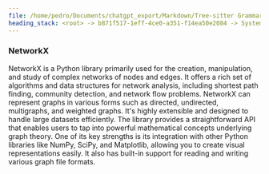 ```yaml
---
file: /home/pedro/Documents/chatgpt_export/Markdown/Tree-sitter Grammar Visualization_ NetworkX & Graphviz.md
heading_stack: <root> -> b871f517-1eff-4ce0-a351-f14ea50e2084 -> System -> 10bdd2ac-112a-465d-8a80-9a7e6b87ee8a -> System -> aaa26ed0-25be-4ce1-881e-13f438a81018 -> User -> 16f82114-8497-4426-bb51-62a94559597a -> Assistant -> NetworkX
---
```

### NetworkX
NetworkX is a Python library primarily used for the creation, manipulation, and study of complex networks of nodes and edges. It offers a rich set of algorithms and data structures for network analysis, including shortest path finding, community detection, and network flow problems. NetworkX can represent graphs in various forms such as directed, undirected, multigraphs, and weighted graphs. It's highly extensible and designed to handle large datasets efficiently. The library provides a straightforward API that enables users to tap into powerful mathematical concepts underlying graph theory. One of its key strengths is its integration with other Python libraries like NumPy, SciPy, and Matplotlib, allowing you to create visual representations easily. It also has built-in support for reading and writing various graph file formats.

